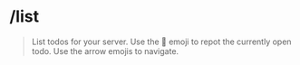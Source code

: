 # /list
> List todos for your server. Use the 🔄 emoji to repot the currently open todo. Use the arrow emojis to navigate.